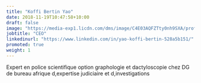 ```yaml
---
title: "Koffi Bertin Yao"
date: 2018-11-19T10:47:58+10:00
draft: false
image: "https://media-exp1.licdn.com/dms/image/C4E03AQFZTty0nh9SXA/profile-displayphoto-shrink_800_800/0?e=1608163200&v=beta&t=K9UUvEPZCXwF3Z6J5HeCDqk9os9771OhOgsWZMU9hYg"
jobtitle: "CEO"
linkedinurl: "https://www.linkedin.com/in/yao-koffi-bertin-528a5b151/"
promoted: true
weight: 1
---
```


Expert en police scientifique option graphologie et dactyloscopie chez DG de bureau afrique d,expertise judiciaire et d,investigations
